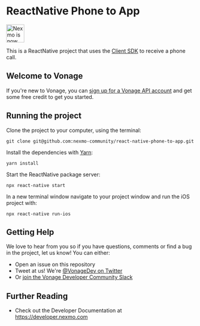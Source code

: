 # ReactNative Phone to App

<img src="https://developer.nexmo.com/assets/images/Vonage_Nexmo.svg" height="48px" alt="Nexmo is now known as Vonage" />

This is a ReactNative project that uses the [Client SDK](https://developer.nexmo.com/client-sdk/overview) to receive a phone call. 

## Welcome to Vonage

If you're new to Vonage, you can [sign up for a Vonage API account](https://dashboard.nexmo.com/sign-up?utm_source=DEV_REL&utm_medium=github&utm_campaign=) and get some free credit to get you started.

## Running the project
Clone the project to your computer, using the terminal:

`git clone git@github.com:nexmo-community/react-native-phone-to-app.git`

Install the dependencies with [Yarn](https://yarnpkg.com):

`yarn install`

Start the ReactNative package server:

`npx react-native start`

In a new terminal window navigate to your project window and run the iOS project with:

`npx react-native run-ios`

## Getting Help

We love to hear from you so if you have questions, comments or find a bug in the project, let us know! You can either:

* Open an issue on this repository
* Tweet at us! We're [@VonageDev on Twitter](https://twitter.com/VonageDev)
* Or [join the Vonage Developer Community Slack](https://developer.nexmo.com/community/slack)

## Further Reading

* Check out the Developer Documentation at <https://developer.nexmo.com>
